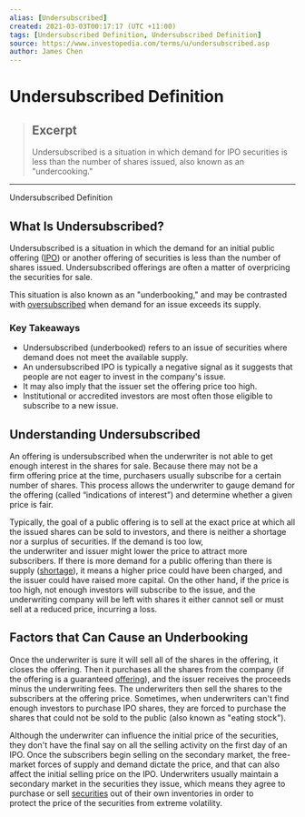 ```yaml
---
alias: [Undersubscribed]
created: 2021-03-03T00:17:17 (UTC +11:00)
tags: [Undersubscribed Definition, Undersubscribed Definition]
source: https://www.investopedia.com/terms/u/undersubscribed.asp
author: James Chen
---
```


# Undersubscribed Definition

> ## Excerpt
> Undersubscribed is a situation in which demand for IPO securities is less than the number of shares issued, also known as an "undercooking."

---

Undersubscribed Definition
## What Is Undersubscribed?

Undersubscribed is a situation in which the demand for an initial public offering ([IPO](https://www.investopedia.com/terms/i/ipo.asp)) or another offering of securities is less than the number of shares issued. Undersubscribed offerings are often a matter of overpricing the securities for sale.

This situation is also known as an "underbooking," and may be contrasted with [oversubscribed](https://www.investopedia.com/terms/o/oversubscribed.asp) when demand for an issue exceeds its supply.

### Key Takeaways

-   Undersubscribed (underbooked) refers to an issue of securities where demand does not meet the available supply.
-   An undersubscribed IPO is typically a negative signal as it suggests that people are not eager to invest in the company's issue.
-   It may also imply that the issuer set the offering price too high.
-   Institutional or accredited investors are most often those eligible to subscribe to a new issue.

## Understanding Undersubscribed

An offering is undersubscribed when the underwriter is not able to get enough interest in the shares for sale. Because there may not be a firm offering price at the time, purchasers usually subscribe for a certain number of shares. This process allows the underwriter to gauge demand for the offering (called “indications of interest”) and determine whether a given price is fair.

Typically, the goal of a public offering is to sell at the exact price at which all the issued shares can be sold to investors, and there is neither a shortage nor a surplus of securities. If the demand is too low, the underwriter and issuer might lower the price to attract more subscribers. If there is more demand for a public offering than there is supply ([shortage](https://www.investopedia.com/terms/s/shortage.asp)), it means a higher price could have been charged, and the issuer could have raised more capital. On the other hand, if the price is too high, not enough investors will subscribe to the issue, and the underwriting company will be left with shares it either cannot sell or must sell at a reduced price, incurring a loss.

## Factors that Can Cause an Underbooking

Once the underwriter is sure it will sell all of the shares in the offering, it closes the offering. Then it purchases all the shares from the company (if the offering is a guaranteed [offering](https://www.investopedia.com/terms/o/offering.asp)), and the issuer receives the proceeds minus the underwriting fees. The underwriters then sell the shares to the subscribers at the offering price. Sometimes, when underwriters can't find enough investors to purchase IPO shares, they are forced to purchase the shares that could not be sold to the public (also known as "eating stock").

Although the underwriter can influence the initial price of the securities, they don't have the final say on all the selling activity on the first day of an IPO. Once the subscribers begin selling on the secondary market, the free-market forces of supply and demand dictate the price, and that can also affect the initial selling price on the IPO. Underwriters usually maintain a secondary market in the securities they issue, which means they agree to purchase or sell [securities](https://www.investopedia.com/terms/s/security.asp) out of their own inventories in order to protect the price of the securities from extreme volatility.
